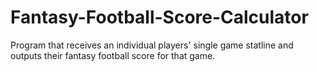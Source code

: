 # Fantasy-Football-Score-Calculator
Program that receives an individual players' single game statline and outputs their fantasy football score for that game.
